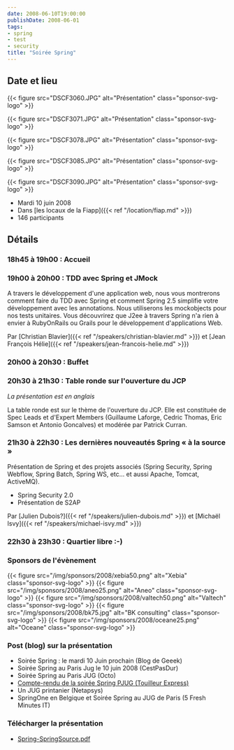 ```yaml
---
date: 2008-06-10T19:00:00
publishDate: 2008-06-01
tags:
- spring
- test
- security
title: "Soirée Spring"
---
```


## Date et lieu

{{< figure src="DSCF3060.JPG" alt="Présentation" class="sponsor-svg-logo" >}}

{{< figure src="DSCF3071.JPG" alt="Présentation" class="sponsor-svg-logo" >}}

{{< figure src="DSCF3078.JPG" alt="Présentation" class="sponsor-svg-logo" >}}

{{< figure src="DSCF3085.JPG" alt="Présentation" class="sponsor-svg-logo" >}}

{{< figure src="DSCF3090.JPG" alt="Présentation" class="sponsor-svg-logo" >}}


* Mardi 10 juin 2008
* Dans [les locaux de la Fiapp]({{< ref "/location/fiap.md" >}})
* 146 participants

## Détails

### 18h45 à 19h00 : Accueil

### 19h00 à 20h00 : TDD avec Spring et JMock

A travers le développement d'une application web, nous vous montrerons comment faire du TDD avec Spring et comment Spring 2.5 simplifie votre développement avec les annotations. Nous utiliserons les mockobjects pour nos tests unitaires. Vous découvrirez que J2ee à travers Spring n'a rien à envier à RubyOnRails ou Grails pour le développement d'applications Web.

Par [Christian Blavier]({{< ref "/speakers/christian-blavier.md" >}})
et [Jean François Hélie]({{< ref "/speakers/jean-francois-helie.md" >}})

### 20h00 à 20h30 : Buffet

### 20h30 à 21h30 : Table ronde sur l'ouverture du JCP

_La présentation est en anglais_

La table ronde est sur le thème de l'ouverture du JCP. Elle est constituée de Spec Leads et d'Expert Members (Guillaume Laforge, Cedric Thomas, Eric Samson et Antonio Goncalves) et modérée par Patrick Curran.

### 21h30 à 22h30 : Les dernières nouveautés Spring « à la source »

Présentation de Spring et des projets associés (Spring Security, Spring Webflow, Spring Batch, Spring WS, etc… et aussi Apache, Tomcat, ActiveMQ).

* Spring Security 2.0
* Présentation de S2AP

Par [Julien Dubois?]({{< ref "/speakers/julien-dubois.md" >}})
et [Michaël Isvy]({{< ref "/speakers/michael-isvy.md" >}})

### 22h30 à 23h30 : Quartier libre :-)

### Sponsors de l'évènement

{{< figure src="/img/sponsors/2008/xebia50.png" alt="Xebia" class="sponsor-svg-logo" >}}
{{< figure src="/img/sponsors/2008/aneo25.png" alt="Aneo" class="sponsor-svg-logo" >}}
{{< figure src="/img/sponsors/2008/valtech50.png" alt="Valtech" class="sponsor-svg-logo" >}}
{{< figure src="/img/sponsors/2008/bk75.jpg" alt="BK consulting" class="sponsor-svg-logo" >}}
{{< figure src="/img/sponsors/2008/oceane25.png" alt="Oceane" class="sponsor-svg-logo" >}}

### Post (blog) sur la présentation

* Soirée Spring : le mardi 10 Juin prochain (Blog de Geeek)
* Soirée Spring au Paris Jug le 10 juin 2008 (CestPasDur)
* Soirée Spring au Paris JUG (Octo)
* [Compte-rendu de la soirée Spring PJUG (Touilleur Express)](https://touilleur-express.fr/2008/06/11/compte-rendu-de-la-soiree-spring-pjug/)
* Un JUG printanier (Netapsys)
* SpringOne en Belgique et Soirée Spring au JUG de Paris (5 Fresh Minutes IT)

### Télécharger la présentation

* [Spring-SpringSource.pdf](Spring-SpringSource.pdf.pdf)
